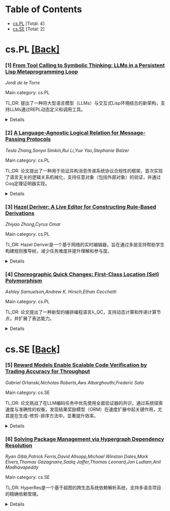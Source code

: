 <div id=toc></div>

# Table of Contents

- [cs.PL](#cs.PL) [Total: 4]
- [cs.SE](#cs.SE) [Total: 2]


<div id='cs.PL'></div>

# cs.PL [[Back]](#toc)

### [1] [From Tool Calling to Symbolic Thinking: LLMs in a Persistent Lisp Metaprogramming Loop](https://arxiv.org/abs/2506.10021)
*Jordi de la Torre*

Main category: cs.PL

TL;DR: 提出了一种将大型语言模型（LLMs）与交互式Lisp环境结合的新架构，支持LLMs通过REPL动态定义和调用工具。


<details>
  <summary>Details</summary>
Motivation: 探索如何将符号编程与神经语言生成结合，以实现状态化外部存储、反射编程和动态工具创建。

Method: 通过中间件层嵌入和拦截Lisp表达式，设计框架和架构原则。

Result: 实现了LLMs与Lisp环境的交互，支持动态工具创建和程序化交互。

Conclusion: 为未来结合符号编程与神经语言生成的交互式AI系统提供了设计框架。

Abstract: We propose a novel architecture for integrating large language models (LLMs)
with a persistent, interactive Lisp environment. This setup enables LLMs to
define, invoke, and evolve their own tools through programmatic interaction
with a live REPL. By embedding Lisp expressions within generation and
intercepting them via a middleware layer, the system allows for stateful
external memory, reflective programming, and dynamic tool creation. We present
a design framework and architectural principles to guide future implementations
of interactive AI systems that integrate symbolic programming with neural
language generation.

</details>


### [2] [A Language-Agnostic Logical Relation for Message-Passing Protocols](https://arxiv.org/abs/2506.10026)
*Tesla Zhang,Sonya Simkin,Rui Li,Yue Yao,Stephanie Balzer*

Main category: cs.PL

TL;DR: 论文提出了一种用于验证异构消息传递系统协议合规性的框架，首次实现了语言无关的逻辑关系机械化，支持任意对象（包括外部对象）的验证，并通过Coq定理证明器实现。


<details>
  <summary>Details</summary>
Motivation: 随着计算环境转向分布式和异构系统（如云计算和物联网），验证这些系统的协议合规性变得复杂，传统基于共同语言或类型系统的方法不再适用。

Method: 开发了一个基于标记转移语义的语言无关逻辑关系框架，支持任意对象的协议合规性验证，并通过Coq实现机械化。

Result: 框架成功支持两种场景的验证：（1）特定应用或硬件设备的实例验证，（2）给定类型系统中类型良好应用的一次性验证。

Conclusion: 该框架为异构消息传递系统的协议合规性验证提供了通用且灵活的方法，适用于多种实际场景。

Abstract: Today's computing landscape has been gradually shifting to applications
targeting distributed and *heterogeneous* systems, such as cloud computing and
Internet of Things (IoT) applications. These applications are predominantly
*concurrent*, employ *message-passing*, and interface with *foreign objects*,
ranging from externally implemented code to actual physical devices such as
sensors. Verifying that the resulting systems adhere to the intended protocol
of interaction is challenging -- the usual assumption of a common
implementation language, let alone a type system, no longer applies, ruling out
any verification method based on them. This paper develops a framework for
certifying *protocol compliance* of heterogeneous message-passing systems. It
contributes the first mechanization of a *language-agnostic logical relation*,
asserting that its inhabitants comply with the protocol specified. This
definition relies entirely on a labelled transition-based semantics,
accommodating arbitrary inhabitants, typed and untyped alike, including foreign
objects. As a case study, the paper considers two scenarios: (1) *per-instance
verification* of a specific application or hardware device, and (2)
*once-and-for-all verification* of well-typed applications for a given type
system. The logical relation and both scenarios are mechanized in the Coq
theorem prover.

</details>


### [3] [Hazel Deriver: A Live Editor for Constructing Rule-Based Derivations](https://arxiv.org/abs/2506.10781)
*Zhiyao Zhong,Cyrus Omar*

Main category: cs.PL

TL;DR: Hazel Deriver是一个基于网络的实时编辑器，旨在通过多层支持帮助学生构建规则推导树，减少任务难度并提升理解和参与度。


<details>
  <summary>Details</summary>
Motivation: 学生在编程语言和形式逻辑课程中常因推理规则复杂、缺乏即时反馈和手工证明的繁琐而难以构建推导树。

Method: 基于Hazel实时编程环境，提供结构化、交互式体验，支持迭代探索和实时反馈。

Result: 初步用户研究表明，Hazel Deriver降低了推导任务的感知难度，提升了概念理解和参与度。

Conclusion: 讨论了分层支持功能的设计，并探讨了系统指导与学习者自主性之间的平衡问题。

Abstract: Students in programming languages and formal logic courses often struggle
with constructing rule-based derivation trees due to the complexity of applying
inference rules, the lack of immediate feedback, and the manual effort required
for handwritten proofs. We present Hazel Deriver, a live, web-based editor
designed to scaffold derivation construction through multiple layers of
support. Built on the Hazel live programming environment, it provides a
structured, interactive experience that encourages iterative exploration and
real-time feedback. A preliminary user study with former students suggests that
Hazel Deriver reduces the perceived difficulty of derivation tasks while
improving conceptual understanding and engagement. We discuss the design of its
layered scaffolding features and raise questions about balancing system
guidance with learner autonomy.

</details>


### [4] [Choreographic Quick Changes: First-Class Location (Set) Polymorphism](https://arxiv.org/abs/2506.10913)
*Ashley Samuelson,Andrew K. Hirsch,Ethan Cecchetti*

Main category: cs.PL

TL;DR: 论文提出了一种新型的编排编程语言λ_QC，支持动态计算和传递计算节点，并扩展了表达能力。


<details>
  <summary>Details</summary>
Motivation: 现有编排语言缺乏动态计算节点的能力，限制了现代系统的需求。

Method: 设计了λ_QC语言，支持多态、递归数据类型和多位置值，并在Rocq中形式化验证。

Result: λ_QC是首个支持动态节点计算和类型多态的编排语言，具备更强的表达能力。

Conclusion: λ_QC填补了编排语言的空白，为并发系统编程提供了更灵活的工具。

Abstract: Choreographic programming is a promising new paradigm for programming
concurrent systems where a developer writes a single centralized program that
compiles to individual programs for each node. Existing choreographic
languages, however, lack critical features integral to modern systems, like the
ability of one node to dynamically compute who should perform a computation and
send that decision to others. This work addresses this gap with $\lambda_{QC}$,
the first typed choreographic language with \emph{first class process names}
and polymorphism over both types and (sets of) locations. $\lambda_{QC}$ also
improves expressive power over previous work by supporting algebraic and
recursive data types as well as multiply-located values. We formalize and
mechanically verify our results in Rocq, including the standard choreographic
guarantee of deadlock freedom.

</details>


<div id='cs.SE'></div>

# cs.SE [[Back]](#toc)

### [5] [Reward Models Enable Scalable Code Verification by Trading Accuracy for Throughput](https://arxiv.org/abs/2506.10056)
*Gabriel Orlanski,Nicholas Roberts,Aws Albarghouthi,Frederic Sala*

Main category: cs.SE

TL;DR: 论文挑战了在LLM编码任务中优先使用全面验证器的共识，通过系统探索速度与准确性的权衡，发现结果奖励模型（ORM）在速度扩展中起关键作用，尤其是在生成-修剪-排序方法中，显著提升效率。


<details>
  <summary>Details</summary>
Motivation: 质疑当前优先使用全面验证器的共识，探索速度与准确性之间的权衡。

Method: 采用生成-修剪-排序方法，比较ORM与全面验证器的效果。

Result: 使用ORM的系统比全面验证器快11.65倍，仅损失8.33%的准确性。

Conclusion: ORM在可扩展性和准确性中发挥重要作用，为程序排序系统设计提供新思路。

Abstract: The standard paradigm for solving coding tasks via large language models
(LLMs) is to generate-then-rank programs, where the latter step uses a verifier
in the ranking process. The growing consensus is that a comprehensive verifier
(e.g., a full test suite) should be prioritized over an outcome reward model
(ORM) whenever possible, with little consideration given to the trade-offs
involved. We aim to challenge this assumption by systematically exploring the
tradeoff between speed and accuracy. We find that ORMs play a crucial role in
scaling verification through trading accuracy for speed, even when a
comprehensive verifier is available. Their value becomes especially apparent
when used in a generate-prune-then-rank approach, where a faster but less
accurate verifier removes incorrect solutions prior to ranking -- leading to a
system that is 11.65x faster while only being 8.33% less accurate than the full
test suite. We analyze the generate-prune-then-rank approach and show that it
works by filtering out incorrect but highly ranked solutions. These findings
enable the design of scalable and accurate program ranking systems.

</details>


### [6] [Solving Package Management via Hypergraph Dependency Resolution](https://arxiv.org/abs/2506.10803)
*Ryan Gibb,Patrick Ferris,David Allsopp,Michael Winston Dales,Mark Elvers,Thomas Gazagnaire,Sadiq Jaffer,Thomas Leonard,Jon Ludlam,Anil Madhavapeddy*

Main category: cs.SE

TL;DR: HyperRes是一个基于超图的跨生态系统依赖解析系统，支持多语言项目的精确依赖管理。


<details>
  <summary>Details</summary>
Motivation: 解决不同语言和操作系统间包管理器缺乏互操作性的问题，实现跨生态系统的依赖解析。

Method: 定义HyperRes系统，将现有包管理器翻译为HyperRes的超图模型，实现跨生态依赖解析。

Result: 证明HyperRes能有效解决当前独立生态系统的依赖问题，无需用户更换包管理器。

Conclusion: HyperRes为跨生态系统依赖管理提供了通用解决方案，支持精确部署环境适配。

Abstract: Package managers are everywhere, with seemingly every language and operating
system implementing their own solution. The lack of interoperability between
these systems means that multi-lingual projects are unable to express precise
dependencies across language ecosystems, and external system and hardware
dependencies are typically implicit and unversioned. We define HyperRes, a
formal system for describing versioned dependency resolution using a hypergraph
that is expressive enough to model many ecosystems and solve dependency
constraints across them. We define translations from dozens of existing package
managers to HyperRes and comprehensively demonstrate that dependency resolution
can work across ecosystems that are currently distinct. This does not require
users to shift their choice of package managers; instead, HyperRes allows for
the translation of packaging metadata between ecosystems, and for solving to be
precisely specialised to a particular deployment environment.

</details>
